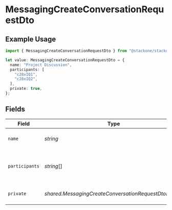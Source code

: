 # MessagingCreateConversationRequestDto

## Example Usage

```typescript
import { MessagingCreateConversationRequestDto } from "@stackone/stackone-client-ts/sdk/models/shared";

let value: MessagingCreateConversationRequestDto = {
  name: "Project Discussion",
  participants: [
    "c28xIQ1",
    "c28xIQ2",
  ],
  private: true,
};
```

## Fields

| Field                                                 | Type                                                  | Required                                              | Description                                           | Example                                               |
| ----------------------------------------------------- | ----------------------------------------------------- | ----------------------------------------------------- | ----------------------------------------------------- | ----------------------------------------------------- |
| `name`                                                | *string*                                              | :heavy_minus_sign:                                    | Name or title of the conversation                     | Project Discussion                                    |
| `participants`                                        | *string*[]                                            | :heavy_minus_sign:                                    | List of participant user IDs in the conversation      | [<br/>"c28xIQ1",<br/>"c28xIQ2"<br/>]                  |
| `private`                                             | *shared.MessagingCreateConversationRequestDtoPrivate* | :heavy_minus_sign:                                    | Whether the conversation is private                   | true                                                  |